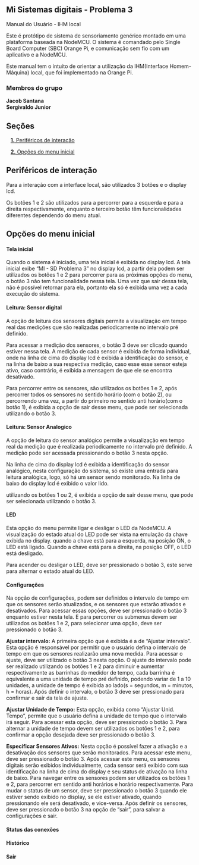 <a id="inicio"></a>
## Mi Sistemas digitais - Problema 3

Manual do Usuário - IHM local

Este é protótipo de sistema de sensoriamento genérico montado em uma plataforma baseada na NodeMCU. O sistema é comandado pelo Single Board Computer (SBC) Orange Pi, e comunicação sem fio com um aplicativo e a NodeMCU. 

Este manual tem o intuito de orientar a utilização da IHM(Interface Homem-Máquina) local, que foi implementado na Orange Pi.

### Membros do grupo
  **Jacob Santana**<br>
  **Sergivaldo Junior**
  <a id="inicio"></a>

## Seções

&nbsp;&nbsp;&nbsp;[**1.** Periféricos de interação](#secao1)

&nbsp;&nbsp;&nbsp;[**2.** Opções do menu inicial](#secao2)

<a id="secao1"></a>
## Periféricos de interação
Para a interação com a interface local, são utilizados 3 botões e o display lcd. 

Os botões 1 e 2 são utilizados para a percorrer para a esquerda e para a direita respectivamente, enquanto o terceiro botão têm funcionalidades diferentes dependendo do menu atual.

<a id="secao2"></a>
## Opções do menu inicial

#### Tela inicial

 Quando o sistema é iniciado, uma tela inicial é exibida no display lcd. A tela inicial exibe “MI - SD Problema 3” no display lcd, a partir dela podem ser utilizados os botões 1 e 2 para percorrer para as próximas opções do menu, o botão 3 não tem funcionalidade nessa tela. Uma vez que sair dessa tela, não é possível retornar para ela, portanto ela só é exibida uma vez a cada execução do sistema. 


#### Leitura: Sensor digital
A opção de leitura dos sensores digitais permite a visualização em tempo real das medições que são realizadas periodicamente no intervalo pré definido.

Para acessar a medição dos sensores, o botão 3 deve ser clicado quando estiver nessa tela. A medição de cada sensor é exibida de forma individual,  onde na linha de cima do display lcd é exibida a identificação do sensor, e na linha de baixo a sua respectiva medição, caso esse esse sensor esteja ativo, caso contrário, é exibida a mensagem de que ele se encontra desativado. 

Para percorrer entre os sensores, são utilizados os botões 1 e 2, após percorrer todos os sensores no sentido horário (com o botão 2), ou percorrendo uma vez, a partir do primeiro no sentido anti horário(com o botão 1), é exibida a opção de sair desse menu, que pode ser selecionada utilizando o botão 3. 


#### Leitura: Sensor Analogico
A opção de leitura do sensor analógico permite a visualização em tempo real da medição que é realizada periodicamente no intervalo pré definido. A medição pode ser acessada pressionando o botão 3 nesta opção.

Na linha de cima do display lcd é exibida a identificação do sensor analógico, nesta configuração do sistema, só existe uma entrada para leitura analógica, logo, só há um sensor sendo monitorado. Na linha de baixo do display lcd é exibido o valor lido. 

utilizando os botões 1 ou 2, é exibida a opção de sair desse menu, que pode ser selecionada utilizando o botão 3. 


#### LED
Esta opção do menu permite ligar e desligar o LED da NodeMCU. A visualização do estado atual do LED pode ser vista na emulação da chave exibida no display. quando a chave está para a esquerda, na posição ON, o LED está ligado. Quando a chave está para a direita, na posição OFF, o LED está desligado.

Para acender ou desligar o LED, deve ser pressionado o botão 3, este serve para alternar o estado atual do LED. 


#### Configurações
Na opção de configurações, podem ser definidos o intervalo de tempo em que os sensores serão atualizados, e os sensores que estarão ativados e desativados. Para acessar essas opções, deve ser pressionado o botão 3 enquanto estiver nesta tela. E para percorrer os submenus devem ser utilizados os botões 1 e 2, para selecionar uma opção, deve ser pressionado o botão 3. 

**Ajustar intervalo:** A primeira opção que é exibida é a de “Ajustar  intervalo”. Esta opção é responsável por permitir que o usuário defina o intervalo de tempo em que os sensores realizarão uma nova medida. Para acessar o ajuste, deve ser utilizado o botão 3 nesta opção. 
O ajuste do intervalo pode ser realizado utilizando os botões 1 e 2 para diminuir e aumentar respectivamente as barrinhas do medidor de tempo, cada barrinha é equivalente a uma unidade de tempo pré definido, podendo variar de 1 a 10 unidades, a unidade de tempo é exibida ao lado(s = segundos, m = minutos, h = horas). Após definir o intervalo, o botão 3 deve ser pressionado para confirmar e sair da tela de ajuste.

**Ajustar Unidade de Tempo:** Esta opção, exibida como “Ajustar Unid. Tempo”, permite que o usuário defina a unidade de tempo que o intervalo irá seguir. Para acessar esta opção, deve ser pressionado o botão 3. 
Para alternar a unidade de tempo devem ser utilizados os botões 1 e 2, para confirmar a opção desejada deve ser pressionado o botão 3.

**Especificar Sensores Ativos:** Nesta opção é possível fazer a ativação e a desativação dos sensores que serão monitorados. Para acessar este menu, deve ser pressionado o botão 3. 
Após acessar este menu, os sensores digitais serão exibidos individualmente, cada sensor será exibido com sua identificação na linha de cima do display e seu status de ativação na linha de baixo. Para navegar entre os sensores podem ser utilizados os botões 1 e 2, para percorrer em sentido anti horários e horário respectivamente. Para mudar o status de um sensor, deve ser pressionado o botão 3 quando ele estiver sendo exibido no display, se ele estiver ativado, quando pressionando ele será desativado, e vice-versa. Após definir os sensores, deve ser pressionado o botão 3 na opção de “sair”, para salvar a configurações e sair. 


#### Status das conexões

#### Histórico

#### Sair 
